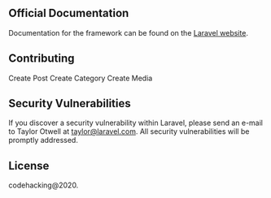 ## Official Documentation

Documentation for the framework can be found on the [Laravel website](http://laravel.com/docs).

## Contributing

Create Post 
Create Category
Create Media


## Security Vulnerabilities

If you discover a security vulnerability within Laravel, please send an e-mail to Taylor Otwell at taylor@laravel.com. All security vulnerabilities will be promptly addressed.

## License

codehacking@2020.
